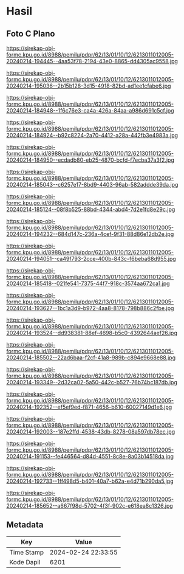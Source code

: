 # Hasil

## Foto C Plano

https://sirekap-obj-formc.kpu.go.id/8988/pemilu/pdpr/62/13/01/10/12/6213011012005-20240214-194445--4aa53f78-2194-43e0-8865-dd4305ac9558.jpg

https://sirekap-obj-formc.kpu.go.id/8988/pemilu/pdpr/62/13/01/10/12/6213011012005-20240214-195036--2b15b128-3d15-4918-82bd-ad1ee1cfabe6.jpg

https://sirekap-obj-formc.kpu.go.id/8988/pemilu/pdpr/62/13/01/10/12/6213011012005-20240214-184948--1f6c76e3-ca4a-426a-84aa-a986d691c5cf.jpg

https://sirekap-obj-formc.kpu.go.id/8988/pemilu/pdpr/62/13/01/10/12/6213011012005-20240214-184924--b92c8224-2a70-4412-a28a-442fb3e4983a.jpg

https://sirekap-obj-formc.kpu.go.id/8988/pemilu/pdpr/62/13/01/10/12/6213011012005-20240214-184950--ecdadb80-eb25-4870-bcfd-f7ecba37a3f2.jpg

https://sirekap-obj-formc.kpu.go.id/8988/pemilu/pdpr/62/13/01/10/12/6213011012005-20240214-185043--c6257e17-8bd9-4403-96ab-582addde39da.jpg

https://sirekap-obj-formc.kpu.go.id/8988/pemilu/pdpr/62/13/01/10/12/6213011012005-20240214-185124--08f8b525-88bd-4344-abd4-7d2e1fd8e29c.jpg

https://sirekap-obj-formc.kpu.go.id/8988/pemilu/pdpr/62/13/01/10/12/6213011012005-20240214-194232--684d147c-236a-4cef-9f31-88d86e12db2e.jpg

https://sirekap-obj-formc.kpu.go.id/8988/pemilu/pdpr/62/13/01/10/12/6213011012005-20240214-194051--ca49f793-2cce-400b-843c-f6beba68d955.jpg

https://sirekap-obj-formc.kpu.go.id/8988/pemilu/pdpr/62/13/01/10/12/6213011012005-20240214-185418--021fe541-7375-44f7-918c-3574aa672ca1.jpg

https://sirekap-obj-formc.kpu.go.id/8988/pemilu/pdpr/62/13/01/10/12/6213011012005-20240214-193627--1bc1a3d9-b972-4aa8-8178-798b886c2fbe.jpg

https://sirekap-obj-formc.kpu.go.id/8988/pemilu/pdpr/62/13/01/10/12/6213011012005-20240214-193524--dd938381-88ef-4698-b5c0-4392644aef26.jpg

https://sirekap-obj-formc.kpu.go.id/8988/pemilu/pdpr/62/13/01/10/12/6213011012005-20240214-185502--22ad6baa-f2cf-41a8-989b-c894e9668e88.jpg

https://sirekap-obj-formc.kpu.go.id/8988/pemilu/pdpr/62/13/01/10/12/6213011012005-20240214-193349--2d32ca02-5a50-442c-b527-76b74bc187db.jpg

https://sirekap-obj-formc.kpu.go.id/8988/pemilu/pdpr/62/13/01/10/12/6213011012005-20240214-192352--ef5ef9ed-f871-4656-b610-60027149d1e6.jpg

https://sirekap-obj-formc.kpu.go.id/8988/pemilu/pdpr/62/13/01/10/12/6213011012005-20240214-192003--187e2ffd-4538-43db-8278-08a597db78ec.jpg

https://sirekap-obj-formc.kpu.go.id/8988/pemilu/pdpr/62/13/01/10/12/6213011012005-20240214-191153--fe446564-d84d-4551-8c8e-8a03b14518da.jpg

https://sirekap-obj-formc.kpu.go.id/8988/pemilu/pdpr/62/13/01/10/12/6213011012005-20240214-192733--1ff498d5-b401-40a7-b62a-e4d71b290da5.jpg

https://sirekap-obj-formc.kpu.go.id/8988/pemilu/pdpr/62/13/01/10/12/6213011012005-20240214-185652--a667f98d-5702-4f3f-902c-e618ea8c1326.jpg


## Metadata

| Key        | Value               |
| ---------- | ------------------- |
| Time Stamp | 2024-02-24 22:33:55 |
| Kode Dapil | 6201                |



